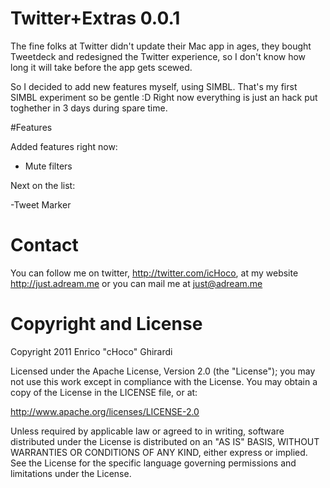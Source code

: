 # Twitter+Extras 0.0.1

The fine folks at Twitter didn't update their Mac app in ages, they bought Tweetdeck and redesigned the Twitter experience, so I don't know how long it will take before the app gets scewed.

So I decided to add new features myself, using SIMBL. That's my first SIMBL experiment so be gentle :D Right now everything is just an hack put toghether in 3 days during spare time.

#Features

Added features right now:

- Mute filters

Next on the list:

-Tweet Marker

# Contact

You can follow me on twitter, http://twitter.com/icHoco,
at my website http://just.adream.me 
or you can mail me at just@adream.me

# Copyright and License

Copyright 2011 Enrico "cHoco" Ghirardi

Licensed under the Apache License, Version 2.0 (the "License");
you may not use this work except in compliance with the License.
You may obtain a copy of the License in the LICENSE file, or at:

http://www.apache.org/licenses/LICENSE-2.0

Unless required by applicable law or agreed to in writing, software
distributed under the License is distributed on an "AS IS" BASIS,
WITHOUT WARRANTIES OR CONDITIONS OF ANY KIND, either express or implied.
See the License for the specific language governing permissions and
limitations under the License.